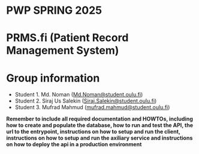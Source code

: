 # PWP SPRING 2025
# PRMS.fi (Patient Record Management System)
# Group information
* Student 1. Md. Noman (Md.Noman@student.oulu.fi)
* Student 2. Siraj Us Salekin (Siraj.Salekin@student.oulu.fi)
* Student 3. Mufrad Mahmud (mufrad.mahmud@student.oulu.fi)

__Remember to include all required documentation and HOWTOs, including how to create and populate the database, how to run and test the API, the url to the entrypoint, instructions on how to setup and run the client, instructions on how to setup and run the axiliary service and instructions on how to deploy the api in a production environment__
